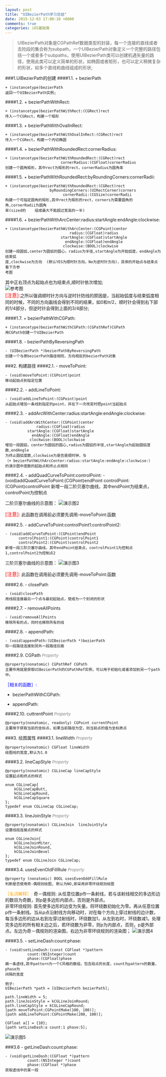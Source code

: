 ```yaml
---
layout: post
title: "UIBezierPath学习总结"
date: 2015-12-03 17:00:10 +0800
comments: true
categories: iOS基础类
---
```


<link rel="stylesheet" href="http://yandex.st/highlightjs/6.2/styles/googlecode.min.css">
 
<script src="http://code.jquery.com/jquery-1.7.2.min.js"></script>
<script src="http://yandex.st/highlightjs/6.2/highlight.min.js"></script>
 
<script>hljs.initHighlightingOnLoad();</script>
<script type="text/javascript">
 $(document).ready(function(){
      $("h2,h3,h4,h5,h6").each(function(i,item){
        var tag = $(item).get(0).localName;
        $(item).attr("id","wow"+i);
        $("#category").append('<a class="new'+tag+'" href="#wow'+i+'">'+$(this).text()+'</a></br>');
        $(".newh2").css("margin-left",0);
        $(".newh3").css("margin-left",20);
        $(".newh4").css("margin-left",40);
        $(".newh5").css("margin-left",60);
        $(".newh6").css("margin-left",80);
      });
 });
</script>
<div id="category"></div>

> UIBezierPath对象是CGPathRef数据类型的封装，每一个连接的直线或者去险段的集合称为subpath，一个UIBezierPath对象定义一个完整的路径包括一个或者多个subpaths，使用UIBezierPath类可以创建机遇矢量的路径，使用此类可以定义简单的形状，如椭圆或者矩形，也可以定义稍微复杂的形状，如多个直线和曲线组成的形状;

<!--more-->
###1.UIBezierPath的创建
####1.1. + bezierPath

	+ (instancetype)bezierPath
	返回一个UIBezierPath实例;
####1.2. + bezierPathWithRect:

	+ (instancetype)bezierPathWithRect:(CGRect)rect
	传入一个CGRect，构建一个矩形
	
####1.3. + bezierPathWithOvalInRect:

	+ (instancetype)bezierPathWithOvalInRect:(CGRect)rect
	传入一个CGRect，构建一个内切椭圆
####1.4. + bezierPathWithRoundedRect:cornerRadius:

	+ (instancetype)bezierPathWithRoundedRect:(CGRect)rect
                             cornerRadius:(CGFloat)cornerRadius
    创建一个圆角矩形，其中rect为矩形的rect，cornerRadius为圆角率
                             
####1.5. + bezierPathWithRoundedRect:byRoundingCorners:cornerRadii:

	+ (instancetype)bezierPathWithRoundedRect:(CGRect)rect
                        byRoundingCorners:(UIRectCorner)corners
                              cornerRadii:(CGSize)cornerRadii
	构建一个可指定圆角的矩形,其中rect为矩形的rect，corners为需要圆角的角,cornerRadii为圆角
	率(sized的	组成最大不能超过宽高的一半)
	
####1.6. + bezierPathWithArcCenter:radius:startAngle:endAngle:clockwise:

	+ (instancetype)bezierPathWithArcCenter:(CGPoint)center
                                 radius:(CGFloat)radius
                             startAngle:(CGFloat)startAngle
                               endAngle:(CGFloat)endAngle
                              clockwise:(BOOL)clockwise
	创建一段圆弧,center为圆弧的圆心，radius为半径,startAngle为开始弧度，endAngle为结束弧
	度,clockwise为方向	(默认YES为顺时针方向，No为逆时针方向)，具体的开始点与结束点看下方参
	考图	
其中正右顶点为起始点也为结束点,顺时针依次增加;	
![参考图](http://7xopon.com1.z0.glb.clouddn.com/2015120401.png)  
<font color=red size=3>[注意]:</font>之所以强调顺时针方向与逆时针防线的原因是，当起始弧度与结束弧度相同的时候，不同的方向画线会得到不同的结果，如0和π/2，顺时针会得到右下部的1/4部分，但逆时针会得到上面的3/4部分;

####1.7. + bezierPathWithCGPath:

	+ (instancetype)bezierPathWithCGPath:(CGPathRef)CGPath
	用CGPath创建一个UIBezierPath
	
####1.8. - bezierPathByReversingPath

	- (UIBezierPath *)bezierPathByReversingPath
	创建一个与原bezierPath路径相同，方向相反的bezierPath对象
	
###2. 构建路径
####2.1. - moveToPoint:

	- (void)moveToPoint:(CGPoint)point
	移动起始点到指定位置
	
####2.2. - addLineToPoint:

	- (void)addLineToPoint:(CGPoint)point
	从起始点增加一条线到指定的point，并在下一次改变时把point当起始点
	
####2.3. - addArcWithCenter:radius:startAngle:endAngle:clockwise:

	- (void)addArcWithCenter:(CGPoint)center
                  radius:(CGFloat)radius
              startAngle:(CGFloat)startAngle
                endAngle:(CGFloat)endAngle
               clockwise:(BOOL)clockwise
	增加一段圆弧，center为圆弧的圆心,radius为圆弧的半径,startAngle为起始圆弧度数,endAngle
	为终止圆弧度数,clockwise为是否是顺时钟，与
	（+ bezierPathWithArcCenter:radius:startAngle:endAngle:clockwise:）
	的演示图中度数的起始点和终止点相同
	
####2.4. - addQuadCurveToPoint:controlPoint:
	- (void)addQuadCurveToPoint:(CGPoint)endPoint
               controlPoint:(CGPoint)controlPoint
    新增一段二阶贝塞尔曲线，其中endPoint为结束点，controlPoint为控制点
    
二阶贝塞尔曲线的示意图：
![演示图2](http://7xopon.com1.z0.glb.clouddn.com/2015120402.png)
    
<font color=red size=3>[注意]:</font>  此函数在调用前必须要先调用-moveToPoint:函数
	
####2.5. - addCurveToPoint:controlPoint1:controlPoint2:

	- (void)addCurveToPoint:(CGPoint)endPoint
          controlPoint1:(CGPoint)controlPoint1
          controlPoint2:(CGPoint)controlPoint2
    新增一段三阶贝塞尔曲线，其中endPoint结束点，controlPoint1为控制点1,controlPoint2为控制点2
          
 三阶贝塞尔曲线的示意图：
![演示图3](http://7xopon.com1.z0.glb.clouddn.com/2015120403.png)
    
<font color=red size=3>[注意]:</font>  此函数在调用前必须要先调用-moveToPoint:函数   

####2.6. - closePath

	- (void)closePath
	用线段连接最后一个点与最初起始点，使成为一个封闭的形状
	
####2.7. - removeAllPoints

	- (void)removeAllPoints
	移除所有的点，同时也移除所有的线
	
####2.8. - appendPath:

	- (void)appendPath:(UIBezierPath *)bezierPath
	将一段路径连接到另外一段路径后面
	
####2.9. CGPath <font color=gray size=2>*Property*</font>

	@property(nonatomic) CGPathRef CGPath
	主要作用就是获取UIBezierPath的CGPathRef实例，可以用于初始化或者添加到另一个path中。
<font color=blue>［相关的函数］:</font>   
+ bezierPathWithCGPath:    
- appendPath:

####2.10. cuttrentPoint  <font color=gray size=2>*Property*</font>

	@property(nonatomic, readonly) CGPoint currentPoint
	主要用于获取当前的坐标点，如果当前路径为空，则当前点的值为坐标原点
	
###3. 绘图属性
####3.1. lineWidth  <font color=gray size=2>*Property*</font>

	@property(nonatomic) CGFloat lineWidth
	绘图线的宽度,默认为1.0
	
####3.2. lineCapStyle <font color=gray size=2>*Property*</font>

	@property(nonatomic) CGLineCap lineCapStyle
	设置起点和终点的样式
	
	enum CGLineCap{
		kCGLineCapButt,
		kCGLineCapRound,
		kCGLineCapSquare 
	};
	typedef enum CGLineCap CGLineCap;
	
####3.3. lineJoinStyle <font color=gray size=2>*Property*</font>

	@property(nonatomic) CGLineJoin  lineJoinStyle
	设置线段连接点的样式
	
	enum CGLineJoin{
	 	kCGLineJoinMiter,  
		kCGLineJoinRound,
		kCGLineJoinBevel 
	}; 
	typedef enum CGLineJoin CGLineCap;

####3.4. usesEvenOldFillRule <font color=gray size=2>*Property*</font>

	@property (nonatomic) BOOL usesEvenOddFillRule
	判断是否使用奇-偶规则绘图, 默认为NO,即采用非零环绕规则绘图

<font color=orange>［名词解释］:</font> 奇－偶规则: 从任意位置p作一条射线，若与该射线相交的多边形边的数目为奇数，则p是多边形内部点，否则是外部点。  
非零环绕规则:	首先使多边形的边变为矢量。将环绕数初始化为零。再从任意位置p作一条射线。当从p点沿射线方向移动时，对在每个方向上穿过射线的边计数，每当多边形的边从右到左穿过射线时，环绕数加1，从左到右时，环绕数减1。处理完多边形的所有相关边之后，若环绕数为非零，则p为内部点，否则，p是外部点。左边为奇－偶规则的渲染图，右边为非零环绕规则的渲染图；
![演示图4](http://7xopon.com1.z0.glb.clouddn.com/2015120404.png)

####3.5. - setLineDash:count:phase:

	- (void)setLineDash:(const CGFloat *)pattern
              count:(NSInteger)count
              phase:(CGFloat)phase
    画一条虚线,其中pattern为一个C风格的数组，包含段点的长度，count为pattern的数量，phase为
    间隔的宽度
	
	例子:    
	UIBezierPath *path = [UIBezierPath bezierPath];
 
    path.lineWidth = 5;
    path.lineJoinStyle = kCGLineJoinRound;
    path.lineCapStyle = kCGLineCapRound;
    [path moveToPoint:CGPointMake(100, 100)];
    [path addLineToPoint:CGPointMake(200, 100)];
    
    CGFloat a[] = {10};
    [path setLineDash:a count:1 phase:5];

![演示图5](http://7xopon.com1.z0.glb.clouddn.com/2015120406.png)

###3.6 - getLineDash:count:phase:
	
	- (void)getLineDash:(CGFloat *)pattern
              count:(NSInteger *)count
              phase:(CGFloat *)phase
	获取虚线中的某一段

	
	

